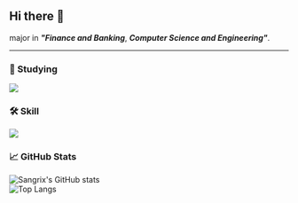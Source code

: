 ## Hi there 👋

major in ***"Finance and Banking***, ***Computer Science and Engineering"***.


---
### 📖 Studying
<p align="left">
  <a href="https://skillicons.dev">
    <img src="https://skillicons.dev/icons?i=aws,linux,nginx" />
  </a>
</p>

### 🛠️ Skill
<p align="left">
  <a href="https://skillicons.dev">
    <img src="https://skillicons.dev/icons?i=cpp,py,java,spring,mysql,postgres,ubuntu,r,docker" />
  </a>
</p>

### 📈 GitHub Stats

<p align="left">
  <img src="https://github-readme-stats.vercel.app/api?username=Sangrix&count_private=true&show_icons=true&theme=onedark&card_width=450&cache_seconds=1800" alt="Sangrix's GitHub stats" />
  <br>
  <img src="https://github-readme-stats.vercel.app/api/top-langs/?username=Sangrix&theme=onedark&layout=compact&card_width=450&langs_count=6" alt="Top Langs" />
</p>





<!--
**Sangrix/Sangrix** is a ✨ _special_ ✨ repository because its `README.md` (this file) appears on your GitHub profile.

Here are some ideas to get you started:

- 🔭 I’m currently working on ...
- 🌱 I’m currently learning ...
- 👯 I’m looking to collaborate on ...
- 🤔 I’m looking for help with ...
- 💬 Ask me about ...
- 📫 How to reach me: ...
- 😄 Pronouns: ...
- ⚡ Fun fact: ...
-->
